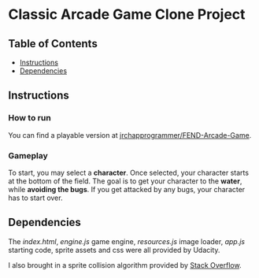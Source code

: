 # Classic Arcade Game Clone Project

## Table of Contents

- [Instructions](#instructions)
- [Dependencies](#dependencies)

## Instructions

### How to run

You can find a playable version at [jrchapprogrammer/FEND-Arcade-Game](https://jrchapprogrammer.github.io/FEND-Arcade-Game/).

### Gameplay

To start, you may select a **character**. Once selected, your character starts at the bottom of the field. The goal is to get your character to the **water**, while **avoiding the bugs**. If you get attacked by any bugs, your character has to start over.

## Dependencies

The _index.html_, _engine.js_ game engine, _resources.js_ image loader, _app.js_ starting code, sprite assets and css were all provided by Udacity.

I also brought in a sprite collision algorithm provided by [Stack Overflow](https://stackoverflow.com/questions/13916966/adding-collision-detection-to-images-drawn-on-canvas).

